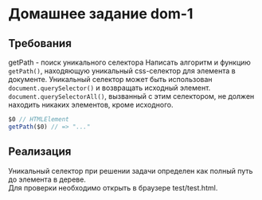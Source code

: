 # Домашнее задание dom-1  
## Требования  
getPath - поиск уникального селектора
Написать алгоритм и функцию `getPath()`, находяющую уникальный css-селектор для элемента в документе.
Уникальный селектор может быть использован `document.querySelector()` и возвращать исходный элемент. 
`document.querySelectorAll()`, вызванный с этим селектором, не должен находить никаких элементов, кроме исходного.

```javascript
$0 // HTMLElement
getPath($0) // => "..."
``` 

## Реализация
Уникальный селектор при решении задачи определен как полный путь до элемента в дереве.  
Для проверки необходимо открыть в браузере test/test.html. 
